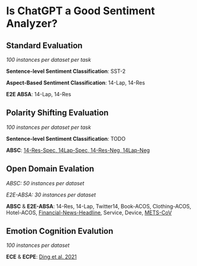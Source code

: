 # Is ChatGPT a Good Sentiment Analyzer?





## Standard Evaluation

*100 instances per dataset per task*

**Sentence-level Sentiment Classification**: SST-2

**Aspect-Based Sentiment Classification**: 14-Lap, 14-Res

**E2E ABSA**: 14-Lap, 14-Res

## Polarity Shifting Evaluation

*100 instances per dataset per task*

**Sentence-level Sentiment Classification**: TODO

**ABSC**: [14-Res-Spec, 14Lap-Spec, 14-Res-Neg, 14Lap-Neg](https://github.com/jerbarnes/multitask_negation_for_targeted_sentiment)

## Open Domain Evalation

*ABSC: 50 instances per dataset*

*E2E-ABSA: 30 instances per dataset*

**ABSC** & **E2E-ABSA**: 14-Res, 14-Lap, Twitter14, Book-ACOS, Clothing-ACOS, Hotel-ACOS, [Financial-News-Headline](https://www.kaggle.com/datasets/ankurzing/aspect-based-sentiment-analysis-for-financial-news), Service, Device, [METS-CoV](https://github.com/YLab-Open/METS-CoV)

## Emotion Cognition Evalution

*100 instances per dataset*

**ECE** & **ECPE**: [Ding et al. 2021](https://github.com/NUSTM/ECPE)

